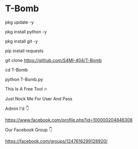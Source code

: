 # T-Bomb


pkg update -y

pkg install python -y

pkg install git -y

pip install requests

git clone https://github.com/S4MI-404/T-Bomb

cd T-Bomb

python T-Bomb.py


This Is A Free Tool 🔥

Just Nock Me For User And Pass


Admin I'd 👇

https://www.facebook.com/profile.php?id=100000204846308


Our Facebook Group 👇

https://facebook.com/groups/1247616299128920/
